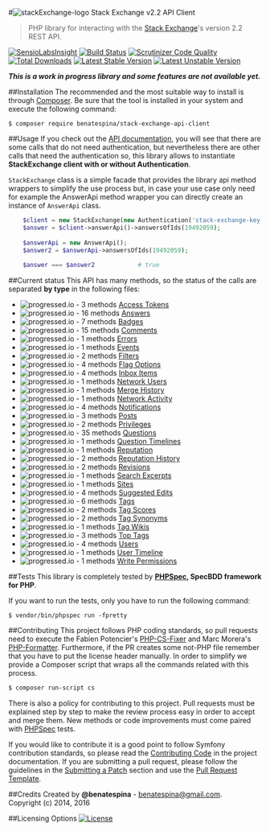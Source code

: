 #![stackExchange-logo](http://files.quickmediasolutions.com/so-images/stackexchange.svg) Stack Exchange v2.2 API Client
> PHP library for interacting with the [Stack Exchange](http://stackexchange.com/)'s version 2.2 REST API.

[![SensioLabsInsight](https://insight.sensiolabs.com/projects/1ebace1c-be1b-4a53-bef8-78d910aa2200/mini.png)](https://insight.sensiolabs.com/projects/1ebace1c-be1b-4a53-bef8-78d910aa2200)
[![Build Status](https://travis-ci.org/benatespina/StackExchangeApiClient.svg)](https://travis-ci.org/benatespina/StackExchangeApiClient)
[![Scrutinizer Code Quality](https://scrutinizer-ci.com/g/benatespina/StackExchangeApiClient/badges/quality-score.png?b=master)](https://scrutinizer-ci.com/g/benatespina/StackExchangeApiClient/?branch=master)
[![Total Downloads](https://poser.pugx.org/benatespina/stack-exchange-api-client/downloads.svg)](https://packagist.org/packages/benatespina/stack-exchange-api-client)
[![Latest Stable Version](https://poser.pugx.org/benatespina/stack-exchange-api-client/v/stable.svg)](https://packagist.org/packages/benatespina/stack-exchange-api-client)
[![Latest Unstable Version](https://poser.pugx.org/benatespina/stack-exchange-api-client/v/unstable.svg)](https://packagist.org/packages/benatespina/stack-exchange-api-client)

***This is a work in progress library and some features are not available yet.***

##Installation
The recommended and the most suitable way to install is through [Composer](https://getcomposer.org/).
Be sure that the tool is installed in your system and execute the following command:
```shell
$ composer require benatespina/stack-exchange-api-client
```

##Usage
If you check out the [API documentation](http://api.stackexchange.com/docs), you will see that there are some calls that
do not need authentication, but nevertheless there are other calls that need the authentication so, this library allows
to instantiate **StackExchange client with or without Authentication**.

`StackExchange` class is a simple facade that provides the library api method wrappers to simplify the use process but,
in case your use case only need for example the AnswerApi method wrapper you can directly create an instance of
`AnswerApi` class.

```php
    $client = new StackExchange(new Authentication('stack-exchange-key', 'stack-exchange-access-token'));
    $answer = $client->answerApi()->answersOfIds(19492059);
    
    $answerApi = new AnswerApi();
    $answer2 = $answerApi->answersOfIds(19492059);
    
    $answer === $answer2            # true
```

##Current status
This API has many methods, so the status of the calls are separated **by type** in the following files:

 - ![progressed.io - 3 methods](http://progressed.io/bar/100)&nbsp;[Access Tokens](https://github.com/benatespina/StackExchangeApiClient/blob/master/docs/access_tokens.md)
 - ![progressed.io - 16 methods](http://progressed.io/bar/100)&nbsp;[Answers](https://github.com/benatespina/StackExchangeApiClient/blob/master/docs/answers.md)
 - ![progressed.io - 7 methods](http://progressed.io/bar/0)&nbsp;[Badges](https://github.com/benatespina/StackExchangeApiClient/blob/master/docs/badges.md)
 - ![progressed.io - 15 methods](http://progressed.io/bar/0)&nbsp;[Comments](https://github.com/benatespina/StackExchangeApiClient/blob/master/docs/comments.md)
 - ![progressed.io - 1 methods](http://progressed.io/bar/0)&nbsp;[Errors](https://github.com/benatespina/StackExchangeApiClient/blob/master/docs/errors.md)
 - ![progressed.io - 1 methods](http://progressed.io/bar/0)&nbsp;[Events](https://github.com/benatespina/StackExchangeApiClient/blob/master/docs/events.md)
 - ![progressed.io - 2 methods](http://progressed.io/bar/0)&nbsp;[Filters](https://github.com/benatespina/StackExchangeApiClient/blob/master/docs/filters.md)
 - ![progressed.io - 4 methods](http://progressed.io/bar/0)&nbsp;[Flag Options](https://github.com/benatespina/StackExchangeApiClient/blob/master/docs/flag_options.md)
 - ![progressed.io - 4 methods](http://progressed.io/bar/0)&nbsp;[Inbox Items](https://github.com/benatespina/StackExchangeApiClient/blob/master/docs/inbox_items.md)
 - ![progressed.io - 1 methods](http://progressed.io/bar/0)&nbsp;[Network Users](https://github.com/benatespina/StackExchangeApiClient/blob/master/docs/network_users.md)
 - ![progressed.io - 1 methods](http://progressed.io/bar/0)&nbsp;[Merge History](https://github.com/benatespina/StackExchangeApiClient/blob/master/docs/merge_history.md)
 - ![progressed.io - 1 methods](http://progressed.io/bar/0)&nbsp;[Network Activity](https://github.com/benatespina/StackExchangeApiClient/blob/master/docs/network_activity.md)
 - ![progressed.io - 4 methods](http://progressed.io/bar/0)&nbsp;[Notifications](https://github.com/benatespina/StackExchangeApiClient/blob/master/docs/notifications.md)
 - ![progressed.io - 3 methods](http://progressed.io/bar/0)&nbsp;[Posts](https://github.com/benatespina/StackExchangeApiClient/blob/master/docs/posts.md)
 - ![progressed.io - 2 methods](http://progressed.io/bar/0)&nbsp;[Privileges](https://github.com/benatespina/StackExchangeApiClient/blob/master/docs/privileges.md)
 - ![progressed.io - 35 methods](http://progressed.io/bar/0)&nbsp;[Questions](https://github.com/benatespina/StackExchangeApiClient/blob/master/docs/questions.md)
 - ![progressed.io - 1 methods](http://progressed.io/bar/0)&nbsp;[Question Timelines](https://github.com/benatespina/StackExchangeApiClient/blob/master/docs/question_timelines.md)
 - ![progressed.io - 1 methods](http://progressed.io/bar/0)&nbsp;[Reputation](https://github.com/benatespina/StackExchangeApiClient/blob/master/docs/reputation.md)
 - ![progressed.io - 2 methods](http://progressed.io/bar/0)&nbsp;[Reputation History](https://github.com/benatespina/StackExchangeApiClient/blob/master/docs/reputation_history.md)
 - ![progressed.io - 2 methods](http://progressed.io/bar/0)&nbsp;[Revisions](https://github.com/benatespina/StackExchangeApiClient/blob/master/docs/revisions.md)
 - ![progressed.io - 1 methods](http://progressed.io/bar/0)&nbsp;[Search Excerpts](https://github.com/benatespina/StackExchangeApiClient/blob/master/docs/search_excerpts.md)
 - ![progressed.io - 1 methods](http://progressed.io/bar/0)&nbsp;[Sites](https://github.com/benatespina/StackExchangeApiClient/blob/master/docs/sites.md)
 - ![progressed.io - 4 methods](http://progressed.io/bar/0)&nbsp;[Suggested Edits](https://github.com/benatespina/StackExchangeApiClient/blob/master/docs/suggested_edits.md)
 - ![progressed.io - 6 methods](http://progressed.io/bar/0)&nbsp;[Tags](https://github.com/benatespina/StackExchangeApiClient/blob/master/docs/tags.md)
 - ![progressed.io - 2 methods](http://progressed.io/bar/0)&nbsp;[Tag Scores](https://github.com/benatespina/StackExchangeApiClient/blob/master/docs/tag_scores.md)
 - ![progressed.io - 2 methods](http://progressed.io/bar/0)&nbsp;[Tag Synonyms](https://github.com/benatespina/StackExchangeApiClient/blob/master/docs/tag_synonyms.md)
 - ![progressed.io - 1 methods](http://progressed.io/bar/0)&nbsp;[Tag Wikis](https://github.com/benatespina/StackExchangeApiClient/blob/master/docs/tag_wikis.md)
 - ![progressed.io - 3 methods](http://progressed.io/bar/0)&nbsp;[Top Tags](https://github.com/benatespina/StackExchangeApiClient/blob/master/docs/top_tags.md)
 - ![progressed.io - 4 methods](http://progressed.io/bar/0)&nbsp;[Users](https://github.com/benatespina/StackExchangeApiClient/blob/master/docs/users.md)
 - ![progressed.io - 1 methods](http://progressed.io/bar/0)&nbsp;[User Timeline](https://github.com/benatespina/StackExchangeApiClient/blob/master/docs/user_timeline.md)
 - ![progressed.io - 1 methods](http://progressed.io/bar/0)&nbsp;[Write Permissions](https://github.com/benatespina/StackExchangeApiClient/blob/master/docs/write_permissions.md)

##Tests
This library is completely tested by **[PHPSpec][1], SpecBDD framework for PHP**.

If you want to run the tests, only you have to run the following command:
```shell
$ vendor/bin/phpspec run -fpretty
```

##Contributing
This project follows PHP coding standards, so pull requests need to execute the Fabien Potencier's [PHP-CS-Fixer][5]
and Marc Morera's [PHP-Formatter][6]. Furthermore, if the PR creates some not-PHP file remember that you have to put
the license header manually. In order to simplify we provide a Composer script that wraps all the commands related with
this process.
```bash
$ composer run-script cs
```

There is also a policy for contributing to this project. Pull requests must be explained step by step to make the
review process easy in order to accept and merge them. New methods or code improvements must come paired with
[PHPSpec][1] tests.

If you would like to contribute it is a good point to follow Symfony contribution standards, so please read the
[Contributing Code][2] in the project documentation. If you are submitting a pull request, please follow the guidelines
in the [Submitting a Patch][3] section and use the [Pull Request Template][4].

##Credits
Created by **@benatespina** - [benatespina@gmail.com](mailto:benatespina@gmail.com).<br>
Copyright (c) 2014, 2016

##Licensing Options
[![License](https://poser.pugx.org/benatespina/stack-exchange-api-client/license.svg)](https://github.com/benatespina/StackExchangeApiClient/blob/master/LICENSE)

[1]: http://www.phpspec.net/
[2]: http://symfony.com/doc/current/contributing/code/index.html
[3]: http://symfony.com/doc/current/contributing/code/patches.html#check-list
[4]: http://symfony.com/doc/current/contributing/code/patches.html#make-a-pull-request
[5]: http://cs.sensiolabs.org/
[6]: https://github.com/mmoreram/php-formatter
